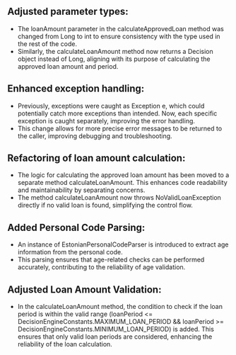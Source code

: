 ## Adjusted parameter types:
 - The loanAmount parameter in the calculateApprovedLoan method was changed from Long to int to ensure consistency with the type used in the rest of the code.
 - Similarly, the calculateLoanAmount method now returns a Decision object instead of Long, aligning with its purpose of calculating the approved loan amount and period.
## Enhanced exception handling:
- Previously, exceptions were caught as Exception e, which could potentially catch more exceptions than intended. Now, each specific exception is caught separately, improving the error handling.
- This change allows for more precise error messages to be returned to the caller, improving debugging and troubleshooting.
## Refactoring of loan amount calculation:
- The logic for calculating the approved loan amount has been moved to a separate method calculateLoanAmount. This enhances code readability and maintainability by separating concerns.
- The method calculateLoanAmount now throws NoValidLoanException directly if no valid loan is found, simplifying the control flow.
## Added Personal Code Parsing:
- An instance of EstonianPersonalCodeParser is introduced to extract age information from the personal code. 
- This parsing ensures that age-related checks can be performed accurately, contributing to the reliability of age validation.
## Adjusted Loan Amount Validation:
- In the calculateLoanAmount method, the condition to check if the loan period is within the valid range (loanPeriod <= DecisionEngineConstants.MAXIMUM_LOAN_PERIOD && loanPeriod >= DecisionEngineConstants.MINIMUM_LOAN_PERIOD) is added. This ensures that only valid loan periods are considered, enhancing the reliability of the loan calculation.